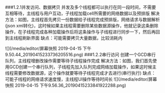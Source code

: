 ###1.2.1并发访问、数据拷贝
并发及多个线程都可以执行在同一段时间，不需要互相等待，主线程与用户互动，子线程加载cell所需要的网络数据以及预排版
解决方法：如图，主线程首先拷贝一份数据给子线程完成预排版，网络请求与数据解析(json xml转化)，这时候如果主线程需要删除某些数据源操作，他就记录这条删除操作，在子线程完成各种加载操作后将这条操作与子线程进行同步一下，然后再回到主线程刷新界面
缺点：可能需要拷贝大量数据，比较消耗内

![](/media/editor/屏幕快照 2019-04-15 下午9.50.44_20190415233736205516.png)
###1.2.2串行访问
创建一个GCD串行队列，主线程增删改操作需要等待子线程操作完成
解决方法：如图，我们首先使用GCD创建一个串行队列，子线程先加入队列完成网络加载操作，如果这时候主线程需要修改数据源，这个操作就要等待子线程完成才去进行(串行执行)
缺点：可能子线程的网络请求速度慢，主线程UI操作等待时间长
![](/media/editor/屏幕快照 2019-04-15 下午9.56.36_20190415233841922288.png)